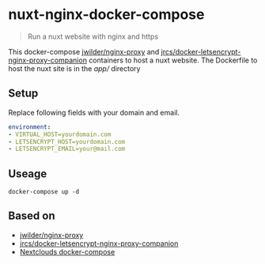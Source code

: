 # nuxt-nginx-docker-compose

> Run a nuxt website with nginx and https

This docker-compose [jwilder/nginx-proxy](https://github.com/jwilder/nginx-proxy) and [jrcs/docker-letsencrypt-nginx-proxy-companion](https://github.com/JrCs/docker-letsencrypt-nginx-proxy-companion) containers to host a nuxt website. 
The Dockerfile to host the nuxt site is in the *app/* directory

## Setup
Replace following fields with your domain and email.
```yml
environment:
- VIRTUAL_HOST=yourdomain.com 
- LETSENCRYPT_HOST=yourdomain.com
- LETSENCRYPT_EMAIL=your@mail.com
```


## Useage
```
docker-compose up -d 
```

## Based on
- [jwilder/nginx-proxy](https://github.com/jwilder/nginx-proxy) 
- [jrcs/docker-letsencrypt-nginx-proxy-companion](https://github.com/JrCs/docker-letsencrypt-nginx-proxy-companion) 
- [Nextclouds docker-compose](https://github.com/nextcloud/docker/tree/master/.examples)
